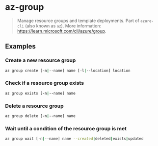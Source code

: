 # az-group

> Manage resource groups and template deployments. Part of `azure-cli` (also known as `az`). More information: <https://learn.microsoft.com/cli/azure/group>.

## Examples

### Create a new resource group

```bash
az group create [-n|--name] name [-l|--location] location
```

### Check if a resource group exists

```bash
az group exists [-n|--name] name
```

### Delete a resource group

```bash
az group delete [-n|--name] name
```

### Wait until a condition of the resource group is met

```bash
az group wait [-n|--name] name --created|deleted|exists|updated
```
